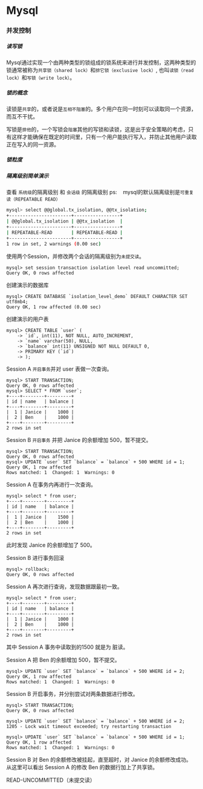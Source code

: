 # Mysql

### 并发控制

##### 读写锁
Mysql通过实现一个由两种类型的锁组成的锁系统来进行并发控制，这两种类型的锁通常被称为`共享锁（shared lock）`和`排它锁（exclusive lock）`, 也叫`读锁（read lock）`和`写锁（write lock）`。

##### 锁的概念
读锁是`共享`的，或者说是`互相不阻塞`的。多个用户在同一时刻可以读取同一个资源，而互不干扰。

写锁是`排他`的，一个写锁会`阻塞`其他的写锁和读锁，这是出于安全策略的考虑，只有这样才能确保在既定的时间里，只有一个用户能执行写入，并防止其他用户读取正在写入的同一资源。

##### 锁粒度





##### 隔离级别简单演示
查看 `系统级`的隔离级别 和 `会话级` 的隔离级别
ps:&nbsp;&nbsp;&nbsp;&nbsp;mysql的默认隔离级别是`可重复读（REPEATABLE READ）`
```sh
mysql> select @@global.tx_isolation, @@tx_isolation;
+-----------------------+-----------------+
| @@global.tx_isolation | @@tx_isolation  |
+-----------------------+-----------------+
| REPEATABLE-READ       | REPEATABLE-READ |
+-----------------------+-----------------+
1 row in set, 2 warnings (0.00 sec)
```

使用两个Session，并修改两个会话的隔离级别为`未提交读`。
```
mysql> set session transaction isolation level read uncommitted;
Query OK, 0 rows affected
```
创建演示的数据库
```
mysql> CREATE DATABASE `isolation_level_demo` DEFAULT CHARACTER SET utf8mb4;
Query OK, 1 row affected (0.00 sec)
```

创建演示的用户表
```
mysql> CREATE TABLE `user` (
    -> `id`, int(11), NOT NULL, AUTO_INCREMENT,
    -> `name` varchar(50), NULL,
    -> `balance` int(11) UNSIGNED NOT NULL DEFAULT 0,
    -> PRIMARY KEY (`id`)
    -> );
```

Session A `开启事务`并对 user 表做一次查询。
```
mysql> START TRANSACTION;
Query OK, 0 rows affected
mysql> SELECT * FROM `user`;
+----+--------+---------+
| id | name   | balance |
+----+--------+---------+
|  1 | Janice |    1000 |
|  2 | Ben    |    1000 |
+----+--------+---------+
2 rows in set
```

Session B `开启事务` 并把 Janice 的余额增加 500，暂不提交。
```
mysql> START TRANSACTION;
Query OK, 0 rows affected
mysql> UPDATE `user` SET `balance` = `balance` + 500 WHERE id = 1;
Query OK, 1 row affected
Rows matched: 1  Changed: 1  Warnings: 0
```

Session A 在事务内再进行一次查询。
```
mysql> select * from user;
+----+--------+---------+
| id | name   | balance |
+----+--------+---------+
|  1 | Janice |    1500 |
|  2 | Ben    |    1000 |
+----+--------+---------+
2 rows in set
```
此时发现 Janice 的余额增加了 500。

Session B 进行事务回滚
```
mysql> rollback;
Query OK, 0 rows affected
```

Session A 再次进行查询，发现数据跟最初一致。
```
mysql> select * from user;
+----+--------+---------+
| id | name   | balance |
+----+--------+---------+
|  1 | Janice |    1000 |
|  2 | Ben    |    1000 |
+----+--------+---------+
2 rows in set
```

其中 Session A 事务中读取到的1500 就是为 脏读。

Session A 把 Ben 的余额增加 500，暂不提交。
```
mysql> UPDATE `user` SET `balance` = `balance` + 500 WHERE id = 2;
Query OK, 1 row affected
Rows matched: 1  Changed: 1  Warnings: 0
```

Session B 开启事务，并分别尝试对两条数据进行修改。
```
mysql> START TRANSACTION;
Query OK, 0 rows affected

mysql> UPDATE `user` SET `balance` = `balance` + 500 WHERE id = 2;
1205 - Lock wait timeout exceeded; try restarting transaction

mysql> UPDATE `user` SET `balance` = `balance` + 500 WHERE id = 1;
Query OK, 1 row affected
Rows matched: 1  Changed: 1  Warnings: 0
```

Session B 对 Ben 的余额修改被挂起，直至超时，对 Janice 的余额修改成功。从这里可以看出 Session A 的修改 Ben 的数据行加上了共享锁。

READ-UNCOMMITTED（未提交读）
